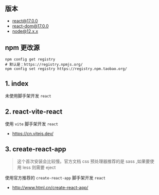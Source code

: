## 版本
- react@17.0.0
- react-dom@17.0.0
- node@12.x.x

## npm 更改源
```shell script
npm config get registry
# 默认是：https://registry.npmjs.org/
npm config set registry https://registry.npm.taobao.org/
```
## 1. index
未使用脚手架开发 `react`
## 2. react-vite-react
使用 `vite` 脚手架开发 `react`

- https://cn.vitejs.dev/
## 3. create-react-app
> 这个首次安装会比较慢。官方文档 css 预处理器推荐的是 sass ,如果要使用 less 则需要 eject

使用官方推荐的 `create-react-app` 脚手架开发 `react`

- http://www.html.cn/create-react-app/
